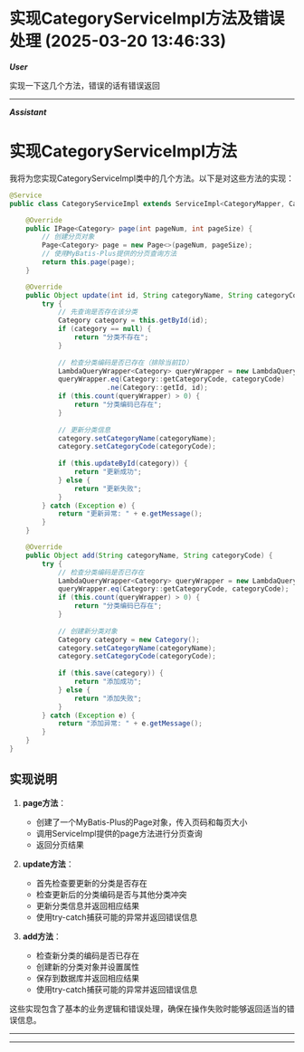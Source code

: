 <!-- Generated by SpecStory -->

# 实现CategoryServiceImpl方法及错误处理 (2025-03-20 13:46:33)

_**User**_

实现一下这几个方法，错误的话有错误返回

---

_**Assistant**_

# 实现CategoryServiceImpl方法

我将为您实现CategoryServiceImpl类中的几个方法。以下是对这些方法的实现：

```java:jieya-admin/src/main/java/com/example/admin/service/impl/CategoryServiceImpl.java
@Service
public class CategoryServiceImpl extends ServiceImpl<CategoryMapper, Category> implements CategoryService {

    @Override
    public IPage<Category> page(int pageNum, int pageSize) {
        // 创建分页对象
        Page<Category> page = new Page<>(pageNum, pageSize);
        // 使用MyBatis-Plus提供的分页查询方法
        return this.page(page);
    }

    @Override
    public Object update(int id, String categoryName, String categoryCode) {
        try {
            // 先查询是否存在该分类
            Category category = this.getById(id);
            if (category == null) {
                return "分类不存在";
            }
            
            // 检查分类编码是否已存在（排除当前ID）
            LambdaQueryWrapper<Category> queryWrapper = new LambdaQueryWrapper<>();
            queryWrapper.eq(Category::getCategoryCode, categoryCode)
                        .ne(Category::getId, id);
            if (this.count(queryWrapper) > 0) {
                return "分类编码已存在";
            }
            
            // 更新分类信息
            category.setCategoryName(categoryName);
            category.setCategoryCode(categoryCode);
            
            if (this.updateById(category)) {
                return "更新成功";
            } else {
                return "更新失败";
            }
        } catch (Exception e) {
            return "更新异常: " + e.getMessage();
        }
    }

    @Override
    public Object add(String categoryName, String categoryCode) {
        try {
            // 检查分类编码是否已存在
            LambdaQueryWrapper<Category> queryWrapper = new LambdaQueryWrapper<>();
            queryWrapper.eq(Category::getCategoryCode, categoryCode);
            if (this.count(queryWrapper) > 0) {
                return "分类编码已存在";
            }
            
            // 创建新分类对象
            Category category = new Category();
            category.setCategoryName(categoryName);
            category.setCategoryCode(categoryCode);
            
            if (this.save(category)) {
                return "添加成功";
            } else {
                return "添加失败";
            }
        } catch (Exception e) {
            return "添加异常: " + e.getMessage();
        }
    }
}
```

## 实现说明

1. **page方法**：
   - 创建了一个MyBatis-Plus的Page对象，传入页码和每页大小
   - 调用ServiceImpl提供的page方法进行分页查询
   - 返回分页结果

2. **update方法**：
   - 首先检查要更新的分类是否存在
   - 检查更新后的分类编码是否与其他分类冲突
   - 更新分类信息并返回相应结果
   - 使用try-catch捕获可能的异常并返回错误信息

3. **add方法**：
   - 检查新分类的编码是否已存在
   - 创建新的分类对象并设置属性
   - 保存到数据库并返回相应结果
   - 使用try-catch捕获可能的异常并返回错误信息

这些实现包含了基本的业务逻辑和错误处理，确保在操作失败时能够返回适当的错误信息。

---



---

